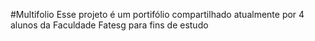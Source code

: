 #Multifolio
Esse projeto é um portifólio compartilhado atualmente por 4 alunos da Faculdade Fatesg para fins de estudo